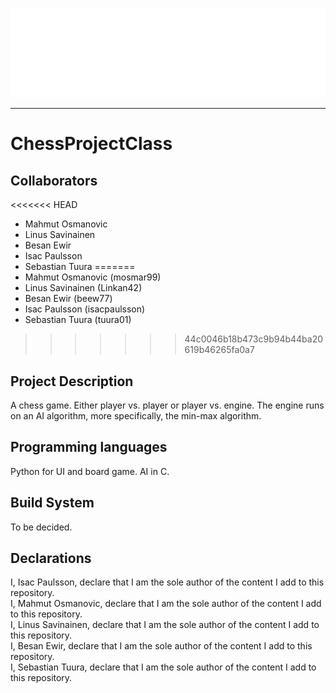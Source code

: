 ![Ultra Deluxe Chess](https://github.com/mosmar99/ChessProjectClass/blob/main/g2258.png "Ultra Deluxe Chess")
___
# ChessProjectClass

## Collaborators
<<<<<<< HEAD
* Mahmut Osmanovic 
* Linus Savinainen 
* Besan Ewir
* Isac Paulsson
* Sebastian Tuura
=======
* Mahmut Osmanovic (mosmar99)
* Linus Savinainen (Linkan42)
* Besan Ewir (beew77)
* Isac Paulsson (isacpaulsson)
* Sebastian Tuura (tuura01)
>>>>>>> 44c0046b18b473c9b94b44ba20619b46265fa0a7

## Project Description
A chess game. Either player vs. player or player vs. engine. The engine runs on an AI algorithm, more specifically, the min-max algorithm.

## Programming languages
Python for UI and board game. 
AI in C.

## Build System
To be decided.

## Declarations
I, Isac Paulsson, declare that I am the sole author of the content I add to this repository. <br />
I, Mahmut Osmanovic, declare that I am the sole author of the content I add to this repository. <br />
I, Linus Savinainen, declare that I am the sole author of the content I add to this repository. <br />
I, Besan Ewir, declare that I am the sole author of the content I add to this repository. <br />
I, Sebastian Tuura, declare that I am the sole author of the content I add to this repository. <br />